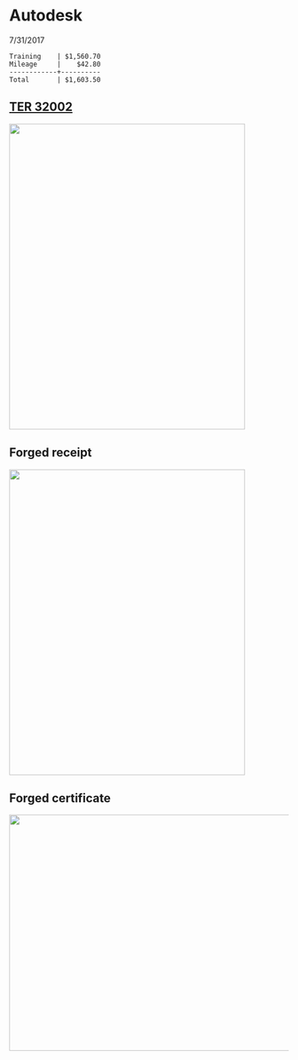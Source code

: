 # Autodesk
7/31/2017
```
Training    | $1,560.70
Mileage     |    $42.80
------------+----------
Total       | $1,603.50
```

## [TER 32002](https://oakstreetfalls.github.io/Evidence/Travel%20Expense%20Reimbursements/2017-07-31%20TER%20C%20SanAntonio%20AutoDesk%2032002.pdf")
<img src="https://oakstreetfalls.github.io/Analysis/Autodesk/2017-07-31%20TER%2032002%20Autodesk%20Receipt.jpg" width="425" height="550">

## Forged receipt
<img src="https://oakstreetfalls.github.io/Analysis/Autodesk/2017-07-31%20TER%2032002%20Autodesk%20Receipt.jpg" width="425" height="550">

## Forged certificate
<img src="https://oakstreetfalls.github.io/Analysis/Autodesk/2017-07-31%20TER%2032002%20C%20Autodesk%20Certificate.jpg" width="550" height="425">

